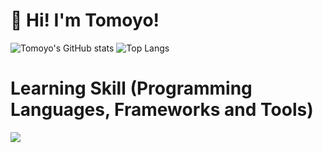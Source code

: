 # 👋 Hi! I'm Tomoyo!
![Tomoyo's GitHub stats](https://github-readme-stats.vercel.app/api?username=1080tomoyo&show_icons=true)
![Top Langs](https://github-readme-stats.vercel.app/api/top-langs/?username=1080tomoyo&layout=compact)

# Learning Skill (Programming Languages, Frameworks and Tools)

<img src="https://skillicons.dev/icons?i=react,nextjs,ts,vue,js,nodejs,nuxtjs,nestjs,redux,webpack,npm,babel,aws,firebase,git,github,html,css,jquery,vscode,docker,php,laravel,mysql,ruby,rails,wordpress,illustrator,photoshop,figma"/>

